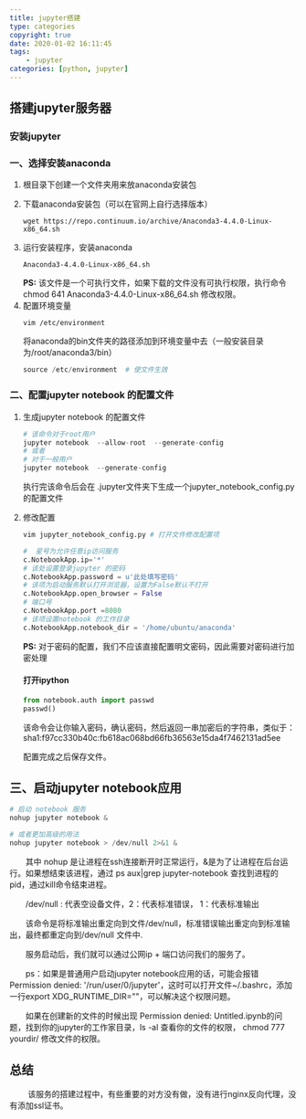 ```yaml
---
title: jupyter搭建
type: categories
copyright: true
date: 2020-01-02 16:11:45
tags:
    - jupyter
categories: [python, jupyter]
---
```


## 搭建jupyter服务器

### 安装jupyter

### 一、选择安装anaconda

1. 根目录下创建一个文件夹用来放anaconda安装包

2. 下载anaconda安装包（可以在官网上自行选择版本）
    ```
    wget https://repo.continuum.io/archive/Anaconda3-4.4.0-Linux-x86_64.sh
    ```
<!--more-->
3. 运行安装程序，安装anaconda
    ```
    Anaconda3-4.4.0-Linux-x86_64.sh
    ```
    **PS:** 该文件是一个可执行文件，如果下载的文件没有可执行权限，执行命令 chmod  641  Anaconda3-4.4.0-Linux-x86_64.sh 修改权限。
4. 配置环境变量
    ```
    vim /etc/environment
    ```
    将anaconda的bin文件夹的路径添加到环境变量中去（一般安装目录为/root/anaconda3/bin）
    ```python
    source /etc/environment  # 使文件生效
    ```

### 二、配置jupyter notebook 的配置文件

1. 生成jupyter notebook 的配置文件
    ```python
    # 该命令对于root用户
    jupyter notebook  --allow-root  --generate-config
    # 或者
    # 对于一般用户
    jupyter notebook  --generate-config 
    ```
    执行完该命令后会在 .jupyter文件夹下生成一个jupyter_notebook_config.py的配置文件

2. 修改配置
    ```python
    vim jupyter_notebook_config.py # 打开文件修改配置项
    ```
    ```python
    #  星号为允许任意ip访问服务
    c.NotebookApp.ip='*'
    # 该处设置登录jupyter 的密码
    c.NotebookApp.password = u'此处填写密码'
    # 该项为启动服务默认打开浏览器，设置为False默认不打开
    c.NotebookApp.open_browser = False
    # 端口号
    c.NotebookApp.port =8080
    # 该项设置notebook 的工作目录
    c.NotebookApp.notebook_dir = '/home/ubuntu/anaconda'
    ```
    **PS:** 对于密码的配置，我们不应该直接配置明文密码，因此需要对密码进行加密处理

    #### 打开ipython
    ```python
    from notebook.auth import passwd
    passwd()
    ```
    该命令会让你输入密码，确认密码，然后返回一串加密后的字符串，类似于：sha1:f97cc330b40c:fb618ac068bd66fb36563e15da4f7462131ad5ee

    配置完成之后保存文件。

## 三、启动jupyter notebook应用
```python
# 启动 notebook 服务
nohup jupyter notebook &

# 或者更加高级的用法
nohup jupyter notebook > /dev/null 2>&1 &
```
&emsp;&emsp;其中 nohup 是让进程在ssh连接断开时正常运行，&是为了让进程在后台运行。如果想结束该进程，通过 ps aux|grep jupyter-notebook 查找到进程的pid，通过kill命令结束进程。

&emsp;&emsp;/dev/null : 代表空设备文件，2：代表标准错误， 1：代表标准输出

&emsp;&emsp;该命令是将标准输出重定向到文件/dev/null，标准错误输出重定向到标准输出，最终都重定向到/dev/null 文件中.

&emsp;&emsp;服务启动后，我们就可以通过公网ip + 端口访问我们的服务了。

&emsp;&emsp;ps：如果是普通用户启动jupyter notebook应用的话，可能会报错  Permission denied: '/run/user/0/jupyter'，这时可以打开文件~/.bashrc，添加一行export XDG_RUNTIME_DIR=""，可以解决这个权限问题。

&emsp;&emsp;如果在创建新的文件的时候出现 Permission denied: Untitled.ipynb的问题，找到你的jupyter的工作家目录，ls -al 查看你的文件的权限， chmod 777 yourdir/ 修改文件的权限。

## 总结
&emsp;&emsp; 该服务的搭建过程中，有些重要的对方没有做，没有进行nginx反向代理，没有添加ssl证书。

